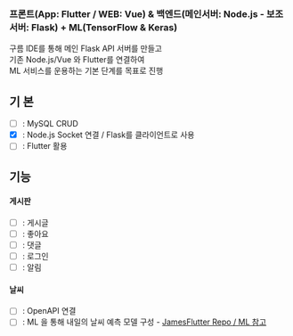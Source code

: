 ### 프론트(App: Flutter / WEB: Vue) & 백엔드(메인서버: Node.js - 보조서버: Flask) + ML(TensorFlow & Keras)
구름 IDE를 통해 메인 Flask API 서버를 만들고  
기존 Node.js/Vue 와 Flutter를 연결하여  
ML 서비스를 운용하는 기본 단계를 목표로 진행 

## 기 본
- [ ] : MySQL CRUD
- [x] : Node.js Socket 연결 / Flask를 클라이언트로 사용
- [ ] : Flutter 활용
  
## 기능
#### 게시판
- [ ] : 게시글
- [ ] : 좋아요
- [ ] : 댓글
- [ ] : 로그인
- [ ] : 알림
#### 날씨
- [ ] : OpenAPI 연결
- [ ] : ML 을 통해 내일의 날씨 예측 모델 구성 - [JamesFlutter Repo / ML 참고](https://github.com/doyle-flutter/jamesPython)

